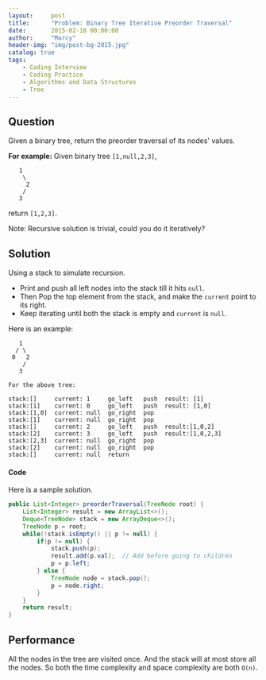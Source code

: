 ```yaml
---
layout:     post
title:      "Problem: Binary Tree Iterative Preorder Traversal"
date:       2015-02-18 00:00:00
author:     "Marcy"
header-img: "img/post-bg-2015.jpg"
catalog: true
tags:
    - Coding Interview
    - Coding Practice
    - Algorithms and Data Structures
    - Tree
---
```


## Question

Given a binary tree, return the preorder traversal of its nodes' values.

**For example:**
Given binary tree `[1,null,2,3]`,

```
   1
    \
     2
    /
   3
```

return `[1,2,3]`.

Note: Recursive solution is trivial, could you do it iteratively?


## Solution

Using a stack to simulate recursion.

- Print and push all left nodes into the stack till it hits `null`.
- Then Pop the top element from the stack, and make the `current` point to its right.
- Keep iterating until both the stack is empty and `current` is `null`.

Here is an example:

```
   1
  / \
 0   2
    /
   3

For the above tree:

stack:[]     current: 1     go_left   push  result: [1]
stack:[1]    current: 0     go_left   push  result: [1,0]
stack:[1,0]  current: null  go_right  pop
stack:[1]    current: null  go_right  pop
stack:[]     current: 2     go_left   push  result:[1,0,2]
stack:[2]    current: 3     go_left   push  result:[1,0,2,3]
stack:[2,3]  current: null  go_right  pop
stack:[2]    current: null  go_right  pop
stack:[]     current: null  return
```

#### Code

Here is a sample solution.

```java
public List<Integer> preorderTraversal(TreeNode root) {
    List<Integer> result = new ArrayList<>();
    Deque<TreeNode> stack = new ArrayDeque<>();
    TreeNode p = root;
    while(!stack.isEmpty() || p != null) {
        if(p != null) {
            stack.push(p);
            result.add(p.val);  // Add before going to children
            p = p.left;
        } else {
            TreeNode node = stack.pop();
            p = node.right;   
        }
    }
    return result;
}
```

## Performance

All the nodes in the tree are visited once. And the stack will at most store all the nodes. So both the time complexity and space complexity are both `O(n)`.

